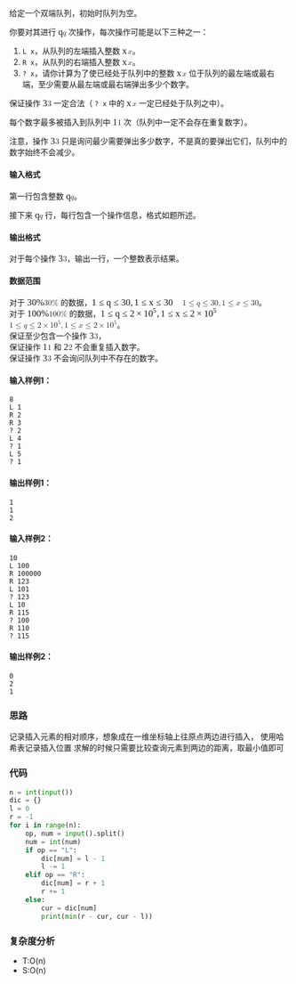 <div class="ui bottom attached tab active martor-preview" data-tab="preview-tab-content">
                        <p>给定一个双端队列，初始时队列为空。</p>
<p>你要对其进行 <span class="MathJax_Preview" style="color: inherit;"></span><span class="MathJax" id="MathJax-Element-1-Frame" tabindex="0" style="position: relative;" data-mathml="<math xmlns=&quot;http://www.w3.org/1998/Math/MathML&quot;><mi>q</mi></math>" role="presentation"><nobr aria-hidden="true"><span class="math" id="MathJax-Span-1" role="math" style="width: 0.576em; display: inline-block;"><span style="display: inline-block; position: relative; width: 0.471em; height: 0px; font-size: 120%;"><span style="position: absolute; clip: rect(1.565em, 1000.47em, 2.503em, -999.997em); top: -2.133em; left: 0.003em;"><span class="mrow" id="MathJax-Span-2"><span class="mi" id="MathJax-Span-3" style="font-family: MathJax_Math-italic;">q<span style="display: inline-block; overflow: hidden; height: 1px; width: 0.003em;"></span></span></span><span style="display: inline-block; width: 0px; height: 2.138em;"></span></span></span><span style="display: inline-block; overflow: hidden; vertical-align: -0.309em; border-left: 0px solid; width: 0px; height: 0.878em;"></span></span></nobr><span class="MJX_Assistive_MathML" role="presentation"><math xmlns="http://www.w3.org/1998/Math/MathML"><mi>q</mi></math></span></span><script type="math/tex" id="MathJax-Element-1">q</script> 次操作，每次操作可能是以下三种之一：</p>
<ol>
<li><code>L x</code>，从队列的左端插入整数 <span class="MathJax_Preview" style="color: inherit;"></span><span class="MathJax" id="MathJax-Element-2-Frame" tabindex="0" data-mathml="<math xmlns=&quot;http://www.w3.org/1998/Math/MathML&quot;><mi>x</mi></math>" role="presentation" style="position: relative;"><nobr aria-hidden="true"><span class="math" id="MathJax-Span-4" role="math" style="width: 0.717em; display: inline-block;"><span style="display: inline-block; position: relative; width: 0.598em; height: 0px; font-size: 120%;"><span style="position: absolute; clip: rect(1.61em, 1000.54em, 2.384em, -999.997em); top: -2.199em; left: 0.003em;"><span class="mrow" id="MathJax-Span-5"><span class="mi" id="MathJax-Span-6" style="font-family: MathJax_Math-italic;">x</span></span><span style="display: inline-block; width: 0px; height: 2.205em;"></span></span></span><span style="display: inline-block; overflow: hidden; vertical-align: -0.068em; border-left: 0px solid; width: 0px; height: 0.718em;"></span></span></nobr><span class="MJX_Assistive_MathML" role="presentation"><math xmlns="http://www.w3.org/1998/Math/MathML"><mi>x</mi></math></span></span><script type="math/tex" id="MathJax-Element-2">x</script>。</li>
<li><code>R x</code>，从队列的右端插入整数 <span class="MathJax_Preview" style="color: inherit;"></span><span class="MathJax" id="MathJax-Element-3-Frame" tabindex="0" data-mathml="<math xmlns=&quot;http://www.w3.org/1998/Math/MathML&quot;><mi>x</mi></math>" role="presentation" style="position: relative;"><nobr aria-hidden="true"><span class="math" id="MathJax-Span-7" role="math" style="width: 0.717em; display: inline-block;"><span style="display: inline-block; position: relative; width: 0.598em; height: 0px; font-size: 120%;"><span style="position: absolute; clip: rect(1.61em, 1000.54em, 2.384em, -999.997em); top: -2.199em; left: 0.003em;"><span class="mrow" id="MathJax-Span-8"><span class="mi" id="MathJax-Span-9" style="font-family: MathJax_Math-italic;">x</span></span><span style="display: inline-block; width: 0px; height: 2.205em;"></span></span></span><span style="display: inline-block; overflow: hidden; vertical-align: -0.068em; border-left: 0px solid; width: 0px; height: 0.718em;"></span></span></nobr><span class="MJX_Assistive_MathML" role="presentation"><math xmlns="http://www.w3.org/1998/Math/MathML"><mi>x</mi></math></span></span><script type="math/tex" id="MathJax-Element-3">x</script>。</li>
<li><code>? x</code>，请你计算为了使已经处于队列中的整数 <span class="MathJax_Preview" style="color: inherit;"></span><span class="MathJax" id="MathJax-Element-4-Frame" tabindex="0" data-mathml="<math xmlns=&quot;http://www.w3.org/1998/Math/MathML&quot;><mi>x</mi></math>" role="presentation" style="position: relative;"><nobr aria-hidden="true"><span class="math" id="MathJax-Span-10" role="math" style="width: 0.717em; display: inline-block;"><span style="display: inline-block; position: relative; width: 0.598em; height: 0px; font-size: 120%;"><span style="position: absolute; clip: rect(1.61em, 1000.54em, 2.384em, -999.997em); top: -2.199em; left: 0.003em;"><span class="mrow" id="MathJax-Span-11"><span class="mi" id="MathJax-Span-12" style="font-family: MathJax_Math-italic;">x</span></span><span style="display: inline-block; width: 0px; height: 2.205em;"></span></span></span><span style="display: inline-block; overflow: hidden; vertical-align: -0.068em; border-left: 0px solid; width: 0px; height: 0.718em;"></span></span></nobr><span class="MJX_Assistive_MathML" role="presentation"><math xmlns="http://www.w3.org/1998/Math/MathML"><mi>x</mi></math></span></span><script type="math/tex" id="MathJax-Element-4">x</script> 位于队列的最左端或最右端，至少需要从最左端或最右端弹出多少个数字。</li>
</ol>
<p>保证操作 <span class="MathJax_Preview" style="color: inherit;"></span><span class="MathJax" id="MathJax-Element-5-Frame" tabindex="0" style="position: relative;" data-mathml="<math xmlns=&quot;http://www.w3.org/1998/Math/MathML&quot;><mn>3</mn></math>" role="presentation"><nobr aria-hidden="true"><span class="math" id="MathJax-Span-13" role="math" style="width: 0.628em; display: inline-block;"><span style="display: inline-block; position: relative; width: 0.523em; height: 0px; font-size: 120%;"><span style="position: absolute; clip: rect(1.305em, 1000.47em, 2.294em, -999.997em); top: -2.133em; left: 0.003em;"><span class="mrow" id="MathJax-Span-14"><span class="mn" id="MathJax-Span-15" style="font-family: MathJax_Main;">3</span></span><span style="display: inline-block; width: 0px; height: 2.138em;"></span></span></span><span style="display: inline-block; overflow: hidden; vertical-align: -0.059em; border-left: 0px solid; width: 0px; height: 0.941em;"></span></span></nobr><span class="MJX_Assistive_MathML" role="presentation"><math xmlns="http://www.w3.org/1998/Math/MathML"><mn>3</mn></math></span></span><script type="math/tex" id="MathJax-Element-5">3</script> 一定合法（ <code>? x</code> 中的 <span class="MathJax_Preview" style="color: inherit;"></span><span class="MathJax" id="MathJax-Element-6-Frame" tabindex="0" style="position: relative;" data-mathml="<math xmlns=&quot;http://www.w3.org/1998/Math/MathML&quot;><mi>x</mi></math>" role="presentation"><nobr aria-hidden="true"><span class="math" id="MathJax-Span-16" role="math" style="width: 0.732em; display: inline-block;"><span style="display: inline-block; position: relative; width: 0.576em; height: 0px; font-size: 120%;"><span style="position: absolute; clip: rect(1.565em, 1000.52em, 2.294em, -999.997em); top: -2.133em; left: 0.003em;"><span class="mrow" id="MathJax-Span-17"><span class="mi" id="MathJax-Span-18" style="font-family: MathJax_Math-italic;">x</span></span><span style="display: inline-block; width: 0px; height: 2.138em;"></span></span></span><span style="display: inline-block; overflow: hidden; vertical-align: -0.059em; border-left: 0px solid; width: 0px; height: 0.691em;"></span></span></nobr><span class="MJX_Assistive_MathML" role="presentation"><math xmlns="http://www.w3.org/1998/Math/MathML"><mi>x</mi></math></span></span><script type="math/tex" id="MathJax-Element-6">x</script> 一定已经处于队列之中）。</p>
<p>每个数字最多被插入到队列中 <span class="MathJax_Preview" style="color: inherit;"></span><span class="MathJax" id="MathJax-Element-7-Frame" tabindex="0" data-mathml="<math xmlns=&quot;http://www.w3.org/1998/Math/MathML&quot;><mn>1</mn></math>" role="presentation" style="position: relative;"><nobr aria-hidden="true"><span class="math" id="MathJax-Span-19" role="math" style="width: 0.628em; display: inline-block;"><span style="display: inline-block; position: relative; width: 0.523em; height: 0px; font-size: 120%;"><span style="position: absolute; clip: rect(1.305em, 1000.47em, 2.294em, -999.997em); top: -2.133em; left: 0.003em;"><span class="mrow" id="MathJax-Span-20"><span class="mn" id="MathJax-Span-21" style="font-family: MathJax_Main;">1</span></span><span style="display: inline-block; width: 0px; height: 2.138em;"></span></span></span><span style="display: inline-block; overflow: hidden; vertical-align: -0.059em; border-left: 0px solid; width: 0px; height: 0.941em;"></span></span></nobr><span class="MJX_Assistive_MathML" role="presentation"><math xmlns="http://www.w3.org/1998/Math/MathML"><mn>1</mn></math></span></span><script type="math/tex" id="MathJax-Element-7">1</script> 次（队列中一定不会存在重复数字）。</p>
<p>注意，操作 <span class="MathJax_Preview" style="color: inherit;"></span><span class="MathJax" id="MathJax-Element-8-Frame" tabindex="0" data-mathml="<math xmlns=&quot;http://www.w3.org/1998/Math/MathML&quot;><mn>3</mn></math>" role="presentation" style="position: relative;"><nobr aria-hidden="true"><span class="math" id="MathJax-Span-22" role="math" style="width: 0.628em; display: inline-block;"><span style="display: inline-block; position: relative; width: 0.523em; height: 0px; font-size: 120%;"><span style="position: absolute; clip: rect(1.305em, 1000.47em, 2.294em, -999.997em); top: -2.133em; left: 0.003em;"><span class="mrow" id="MathJax-Span-23"><span class="mn" id="MathJax-Span-24" style="font-family: MathJax_Main;">3</span></span><span style="display: inline-block; width: 0px; height: 2.138em;"></span></span></span><span style="display: inline-block; overflow: hidden; vertical-align: -0.059em; border-left: 0px solid; width: 0px; height: 0.941em;"></span></span></nobr><span class="MJX_Assistive_MathML" role="presentation"><math xmlns="http://www.w3.org/1998/Math/MathML"><mn>3</mn></math></span></span><script type="math/tex" id="MathJax-Element-8">3</script> 只是询问最少需要弹出多少数字，不是真的要弹出它们，队列中的数字始终不会减少。</p>
<h4>输入格式</h4>
<p>第一行包含整数 <span class="MathJax_Preview" style="color: inherit;"></span><span class="MathJax" id="MathJax-Element-9-Frame" tabindex="0" data-mathml="<math xmlns=&quot;http://www.w3.org/1998/Math/MathML&quot;><mi>q</mi></math>" role="presentation" style="position: relative;"><nobr aria-hidden="true"><span class="math" id="MathJax-Span-25" role="math" style="width: 0.576em; display: inline-block;"><span style="display: inline-block; position: relative; width: 0.471em; height: 0px; font-size: 120%;"><span style="position: absolute; clip: rect(1.565em, 1000.47em, 2.503em, -999.997em); top: -2.133em; left: 0.003em;"><span class="mrow" id="MathJax-Span-26"><span class="mi" id="MathJax-Span-27" style="font-family: MathJax_Math-italic;">q<span style="display: inline-block; overflow: hidden; height: 1px; width: 0.003em;"></span></span></span><span style="display: inline-block; width: 0px; height: 2.138em;"></span></span></span><span style="display: inline-block; overflow: hidden; vertical-align: -0.309em; border-left: 0px solid; width: 0px; height: 0.878em;"></span></span></nobr><span class="MJX_Assistive_MathML" role="presentation"><math xmlns="http://www.w3.org/1998/Math/MathML"><mi>q</mi></math></span></span><script type="math/tex" id="MathJax-Element-9">q</script>。</p>
<p>接下来 <span class="MathJax_Preview" style="color: inherit;"></span><span class="MathJax" id="MathJax-Element-10-Frame" tabindex="0" data-mathml="<math xmlns=&quot;http://www.w3.org/1998/Math/MathML&quot;><mi>q</mi></math>" role="presentation" style="position: relative;"><nobr aria-hidden="true"><span class="math" id="MathJax-Span-28" role="math" style="width: 0.576em; display: inline-block;"><span style="display: inline-block; position: relative; width: 0.471em; height: 0px; font-size: 120%;"><span style="position: absolute; clip: rect(1.565em, 1000.47em, 2.503em, -999.997em); top: -2.133em; left: 0.003em;"><span class="mrow" id="MathJax-Span-29"><span class="mi" id="MathJax-Span-30" style="font-family: MathJax_Math-italic;">q<span style="display: inline-block; overflow: hidden; height: 1px; width: 0.003em;"></span></span></span><span style="display: inline-block; width: 0px; height: 2.138em;"></span></span></span><span style="display: inline-block; overflow: hidden; vertical-align: -0.309em; border-left: 0px solid; width: 0px; height: 0.878em;"></span></span></nobr><span class="MJX_Assistive_MathML" role="presentation"><math xmlns="http://www.w3.org/1998/Math/MathML"><mi>q</mi></math></span></span><script type="math/tex" id="MathJax-Element-10">q</script> 行，每行包含一个操作信息，格式如题所述。</p>
<h4>输出格式</h4>
<p>对于每个操作 <span class="MathJax_Preview" style="color: inherit;"></span><span class="MathJax" id="MathJax-Element-11-Frame" tabindex="0" data-mathml="<math xmlns=&quot;http://www.w3.org/1998/Math/MathML&quot;><mn>3</mn></math>" role="presentation" style="position: relative;"><nobr aria-hidden="true"><span class="math" id="MathJax-Span-31" role="math" style="width: 0.628em; display: inline-block;"><span style="display: inline-block; position: relative; width: 0.523em; height: 0px; font-size: 120%;"><span style="position: absolute; clip: rect(1.305em, 1000.47em, 2.294em, -999.997em); top: -2.133em; left: 0.003em;"><span class="mrow" id="MathJax-Span-32"><span class="mn" id="MathJax-Span-33" style="font-family: MathJax_Main;">3</span></span><span style="display: inline-block; width: 0px; height: 2.138em;"></span></span></span><span style="display: inline-block; overflow: hidden; vertical-align: -0.059em; border-left: 0px solid; width: 0px; height: 0.941em;"></span></span></nobr><span class="MJX_Assistive_MathML" role="presentation"><math xmlns="http://www.w3.org/1998/Math/MathML"><mn>3</mn></math></span></span><script type="math/tex" id="MathJax-Element-11">3</script>，输出一行，一个整数表示结果。</p>
<h4>数据范围</h4>
<p>对于 <span class="MathJax_Preview" style="color: inherit;"></span><span class="MathJax" id="MathJax-Element-12-Frame" tabindex="0" data-mathml="<math xmlns=&quot;http://www.w3.org/1998/Math/MathML&quot;><mn>30</mn><mi mathvariant=&quot;normal&quot;>&amp;#x0025;</mi></math>" role="presentation" style="position: relative;"><nobr aria-hidden="true"><span class="math" id="MathJax-Span-34" role="math" style="width: 2.19em; display: inline-block;"><span style="display: inline-block; position: relative; width: 1.826em; height: 0px; font-size: 120%;"><span style="position: absolute; clip: rect(1.253em, 1001.77em, 2.346em, -999.997em); top: -2.133em; left: 0.003em;"><span class="mrow" id="MathJax-Span-35"><span class="mn" id="MathJax-Span-36" style="font-family: MathJax_Main;">30</span><span class="mi" id="MathJax-Span-37" style="font-family: MathJax_Main;">%</span></span><span style="display: inline-block; width: 0px; height: 2.138em;"></span></span></span><span style="display: inline-block; overflow: hidden; vertical-align: -0.122em; border-left: 0px solid; width: 0px; height: 1.066em;"></span></span></nobr><span class="MJX_Assistive_MathML" role="presentation"><math xmlns="http://www.w3.org/1998/Math/MathML"><mn>30</mn><mi mathvariant="normal">%</mi></math></span></span><script type="math/tex" id="MathJax-Element-12">30\%</script> 的数据，<span class="MathJax_Preview" style="color: inherit;"></span><span class="MathJax" id="MathJax-Element-13-Frame" tabindex="0" style="position: relative;" data-mathml="<math xmlns=&quot;http://www.w3.org/1998/Math/MathML&quot;><mn>1</mn><mo>&amp;#x2264;</mo><mi>q</mi><mo>&amp;#x2264;</mo><mn>30</mn><mo>,</mo><mn>1</mn><mo>&amp;#x2264;</mo><mi>x</mi><mo>&amp;#x2264;</mo><mn>30</mn></math>" role="presentation"><nobr aria-hidden="true"><span class="math" id="MathJax-Span-38" role="math" style="width: 11.669em; display: inline-block;"><span style="display: inline-block; position: relative; width: 9.69em; height: 0px; font-size: 120%;"><span style="position: absolute; clip: rect(1.305em, 1009.64em, 2.503em, -999.997em); top: -2.133em; left: 0.003em;"><span class="mrow" id="MathJax-Span-39"><span class="mn" id="MathJax-Span-40" style="font-family: MathJax_Main;">1</span><span class="mo" id="MathJax-Span-41" style="font-family: MathJax_Main; padding-left: 0.263em;">≤</span><span class="mi" id="MathJax-Span-42" style="font-family: MathJax_Math-italic; padding-left: 0.263em;">q<span style="display: inline-block; overflow: hidden; height: 1px; width: 0.003em;"></span></span><span class="mo" id="MathJax-Span-43" style="font-family: MathJax_Main; padding-left: 0.263em;">≤</span><span class="mn" id="MathJax-Span-44" style="font-family: MathJax_Main; padding-left: 0.263em;">30</span><span class="mo" id="MathJax-Span-45" style="font-family: MathJax_Main;">,</span><span class="mn" id="MathJax-Span-46" style="font-family: MathJax_Main; padding-left: 0.159em;">1</span><span class="mo" id="MathJax-Span-47" style="font-family: MathJax_Main; padding-left: 0.263em;">≤</span><span class="mi" id="MathJax-Span-48" style="font-family: MathJax_Math-italic; padding-left: 0.263em;">x</span><span class="mo" id="MathJax-Span-49" style="font-family: MathJax_Main; padding-left: 0.263em;">≤</span><span class="mn" id="MathJax-Span-50" style="font-family: MathJax_Main; padding-left: 0.263em;">30</span></span><span style="display: inline-block; width: 0px; height: 2.138em;"></span></span></span><span style="display: inline-block; overflow: hidden; vertical-align: -0.309em; border-left: 0px solid; width: 0px; height: 1.191em;"></span></span></nobr><span class="MJX_Assistive_MathML" role="presentation"><math xmlns="http://www.w3.org/1998/Math/MathML"><mn>1</mn><mo>≤</mo><mi>q</mi><mo>≤</mo><mn>30</mn><mo>,</mo><mn>1</mn><mo>≤</mo><mi>x</mi><mo>≤</mo><mn>30</mn></math></span></span><script type="math/tex" id="MathJax-Element-13">1 \le q \le 30,1 \le x \le 30</script>。<br>
对于 <span class="MathJax_Preview" style="color: inherit;"></span><span class="MathJax" id="MathJax-Element-14-Frame" tabindex="0" style="position: relative;" data-mathml="<math xmlns=&quot;http://www.w3.org/1998/Math/MathML&quot;><mn>100</mn><mi mathvariant=&quot;normal&quot;>&amp;#x0025;</mi></math>" role="presentation"><nobr aria-hidden="true"><span class="math" id="MathJax-Span-51" role="math" style="width: 2.815em; display: inline-block;"><span style="display: inline-block; position: relative; width: 2.346em; height: 0px; font-size: 120%;"><span style="position: absolute; clip: rect(1.253em, 1002.29em, 2.346em, -999.997em); top: -2.133em; left: 0.003em;"><span class="mrow" id="MathJax-Span-52"><span class="mn" id="MathJax-Span-53" style="font-family: MathJax_Main;">100</span><span class="mi" id="MathJax-Span-54" style="font-family: MathJax_Main;">%</span></span><span style="display: inline-block; width: 0px; height: 2.138em;"></span></span></span><span style="display: inline-block; overflow: hidden; vertical-align: -0.122em; border-left: 0px solid; width: 0px; height: 1.066em;"></span></span></nobr><span class="MJX_Assistive_MathML" role="presentation"><math xmlns="http://www.w3.org/1998/Math/MathML"><mn>100</mn><mi mathvariant="normal">%</mi></math></span></span><script type="math/tex" id="MathJax-Element-14">100\%</script> 的数据，<span class="MathJax_Preview" style="color: inherit;"></span><span class="MathJax" id="MathJax-Element-15-Frame" tabindex="0" style="position: relative;" data-mathml="<math xmlns=&quot;http://www.w3.org/1998/Math/MathML&quot;><mn>1</mn><mo>&amp;#x2264;</mo><mi>q</mi><mo>&amp;#x2264;</mo><mn>2</mn><mo>&amp;#x00D7;</mo><msup><mn>10</mn><mn>5</mn></msup><mo>,</mo><mn>1</mn><mo>&amp;#x2264;</mo><mi>x</mi><mo>&amp;#x2264;</mo><mn>2</mn><mo>&amp;#x00D7;</mo><msup><mn>10</mn><mn>5</mn></msup></math>" role="presentation"><nobr aria-hidden="true"><span class="math" id="MathJax-Span-55" role="math" style="width: 16.721em; display: inline-block;"><span style="display: inline-block; position: relative; width: 13.909em; height: 0px; font-size: 120%;"><span style="position: absolute; clip: rect(1.096em, 1013.91em, 2.503em, -999.997em); top: -2.133em; left: 0.003em;"><span class="mrow" id="MathJax-Span-56"><span class="mn" id="MathJax-Span-57" style="font-family: MathJax_Main;">1</span><span class="mo" id="MathJax-Span-58" style="font-family: MathJax_Main; padding-left: 0.263em;">≤</span><span class="mi" id="MathJax-Span-59" style="font-family: MathJax_Math-italic; padding-left: 0.263em;">q<span style="display: inline-block; overflow: hidden; height: 1px; width: 0.003em;"></span></span><span class="mo" id="MathJax-Span-60" style="font-family: MathJax_Main; padding-left: 0.263em;">≤</span><span class="mn" id="MathJax-Span-61" style="font-family: MathJax_Main; padding-left: 0.263em;">2</span><span class="mo" id="MathJax-Span-62" style="font-family: MathJax_Main; padding-left: 0.211em;">×</span><span class="msubsup" id="MathJax-Span-63" style="padding-left: 0.211em;"><span style="display: inline-block; position: relative; width: 1.409em; height: 0px;"><span style="position: absolute; clip: rect(3.18em, 1000.94em, 4.169em, -999.997em); top: -4.008em; left: 0.003em;"><span class="mn" id="MathJax-Span-64" style="font-family: MathJax_Main;">10</span><span style="display: inline-block; width: 0px; height: 4.013em;"></span></span><span style="position: absolute; top: -4.424em; left: 0.992em;"><span class="mn" id="MathJax-Span-65" style="font-size: 70.7%; font-family: MathJax_Main;">5</span><span style="display: inline-block; width: 0px; height: 4.013em;"></span></span></span></span><span class="mo" id="MathJax-Span-66" style="font-family: MathJax_Main;">,</span><span class="mn" id="MathJax-Span-67" style="font-family: MathJax_Main; padding-left: 0.159em;">1</span><span class="mo" id="MathJax-Span-68" style="font-family: MathJax_Main; padding-left: 0.263em;">≤</span><span class="mi" id="MathJax-Span-69" style="font-family: MathJax_Math-italic; padding-left: 0.263em;">x</span><span class="mo" id="MathJax-Span-70" style="font-family: MathJax_Main; padding-left: 0.263em;">≤</span><span class="mn" id="MathJax-Span-71" style="font-family: MathJax_Main; padding-left: 0.263em;">2</span><span class="mo" id="MathJax-Span-72" style="font-family: MathJax_Main; padding-left: 0.211em;">×</span><span class="msubsup" id="MathJax-Span-73" style="padding-left: 0.211em;"><span style="display: inline-block; position: relative; width: 1.409em; height: 0px;"><span style="position: absolute; clip: rect(3.18em, 1000.94em, 4.169em, -999.997em); top: -4.008em; left: 0.003em;"><span class="mn" id="MathJax-Span-74" style="font-family: MathJax_Main;">10</span><span style="display: inline-block; width: 0px; height: 4.013em;"></span></span><span style="position: absolute; top: -4.424em; left: 0.992em;"><span class="mn" id="MathJax-Span-75" style="font-size: 70.7%; font-family: MathJax_Main;">5</span><span style="display: inline-block; width: 0px; height: 4.013em;"></span></span></span></span></span><span style="display: inline-block; width: 0px; height: 2.138em;"></span></span></span><span style="display: inline-block; overflow: hidden; vertical-align: -0.309em; border-left: 0px solid; width: 0px; height: 1.378em;"></span></span></nobr><span class="MJX_Assistive_MathML" role="presentation"><math xmlns="http://www.w3.org/1998/Math/MathML"><mn>1</mn><mo>≤</mo><mi>q</mi><mo>≤</mo><mn>2</mn><mo>×</mo><msup><mn>10</mn><mn>5</mn></msup><mo>,</mo><mn>1</mn><mo>≤</mo><mi>x</mi><mo>≤</mo><mn>2</mn><mo>×</mo><msup><mn>10</mn><mn>5</mn></msup></math></span></span><script type="math/tex" id="MathJax-Element-15">1 \le q \le 2 \times 10^5,1 \le x \le 2 \times 10^5</script>。<br>
保证至少包含一个操作 <span class="MathJax_Preview" style="color: inherit;"></span><span class="MathJax" id="MathJax-Element-16-Frame" tabindex="0" style="position: relative;" data-mathml="<math xmlns=&quot;http://www.w3.org/1998/Math/MathML&quot;><mn>3</mn></math>" role="presentation"><nobr aria-hidden="true"><span class="math" id="MathJax-Span-76" role="math" style="width: 0.628em; display: inline-block;"><span style="display: inline-block; position: relative; width: 0.523em; height: 0px; font-size: 120%;"><span style="position: absolute; clip: rect(1.305em, 1000.47em, 2.294em, -999.997em); top: -2.133em; left: 0.003em;"><span class="mrow" id="MathJax-Span-77"><span class="mn" id="MathJax-Span-78" style="font-family: MathJax_Main;">3</span></span><span style="display: inline-block; width: 0px; height: 2.138em;"></span></span></span><span style="display: inline-block; overflow: hidden; vertical-align: -0.059em; border-left: 0px solid; width: 0px; height: 0.941em;"></span></span></nobr><span class="MJX_Assistive_MathML" role="presentation"><math xmlns="http://www.w3.org/1998/Math/MathML"><mn>3</mn></math></span></span><script type="math/tex" id="MathJax-Element-16">3</script>，<br>
保证操作 <span class="MathJax_Preview" style="color: inherit;"></span><span class="MathJax" id="MathJax-Element-17-Frame" tabindex="0" style="position: relative;" data-mathml="<math xmlns=&quot;http://www.w3.org/1998/Math/MathML&quot;><mn>1</mn></math>" role="presentation"><nobr aria-hidden="true"><span class="math" id="MathJax-Span-79" role="math" style="width: 0.628em; display: inline-block;"><span style="display: inline-block; position: relative; width: 0.523em; height: 0px; font-size: 120%;"><span style="position: absolute; clip: rect(1.305em, 1000.47em, 2.294em, -999.997em); top: -2.133em; left: 0.003em;"><span class="mrow" id="MathJax-Span-80"><span class="mn" id="MathJax-Span-81" style="font-family: MathJax_Main;">1</span></span><span style="display: inline-block; width: 0px; height: 2.138em;"></span></span></span><span style="display: inline-block; overflow: hidden; vertical-align: -0.059em; border-left: 0px solid; width: 0px; height: 0.941em;"></span></span></nobr><span class="MJX_Assistive_MathML" role="presentation"><math xmlns="http://www.w3.org/1998/Math/MathML"><mn>1</mn></math></span></span><script type="math/tex" id="MathJax-Element-17">1</script> 和 <span class="MathJax_Preview" style="color: inherit;"></span><span class="MathJax" id="MathJax-Element-18-Frame" tabindex="0" style="position: relative;" data-mathml="<math xmlns=&quot;http://www.w3.org/1998/Math/MathML&quot;><mn>2</mn></math>" role="presentation"><nobr aria-hidden="true"><span class="math" id="MathJax-Span-82" role="math" style="width: 0.628em; display: inline-block;"><span style="display: inline-block; position: relative; width: 0.523em; height: 0px; font-size: 120%;"><span style="position: absolute; clip: rect(1.305em, 1000.47em, 2.294em, -999.997em); top: -2.133em; left: 0.003em;"><span class="mrow" id="MathJax-Span-83"><span class="mn" id="MathJax-Span-84" style="font-family: MathJax_Main;">2</span></span><span style="display: inline-block; width: 0px; height: 2.138em;"></span></span></span><span style="display: inline-block; overflow: hidden; vertical-align: -0.059em; border-left: 0px solid; width: 0px; height: 0.941em;"></span></span></nobr><span class="MJX_Assistive_MathML" role="presentation"><math xmlns="http://www.w3.org/1998/Math/MathML"><mn>2</mn></math></span></span><script type="math/tex" id="MathJax-Element-18">2</script> 不会重复插入数字。<br>
保证操作 <span class="MathJax_Preview" style="color: inherit;"></span><span class="MathJax" id="MathJax-Element-19-Frame" tabindex="0" style="position: relative;" data-mathml="<math xmlns=&quot;http://www.w3.org/1998/Math/MathML&quot;><mn>3</mn></math>" role="presentation"><nobr aria-hidden="true"><span class="math" id="MathJax-Span-85" role="math" style="width: 0.628em; display: inline-block;"><span style="display: inline-block; position: relative; width: 0.523em; height: 0px; font-size: 120%;"><span style="position: absolute; clip: rect(1.305em, 1000.47em, 2.294em, -999.997em); top: -2.133em; left: 0.003em;"><span class="mrow" id="MathJax-Span-86"><span class="mn" id="MathJax-Span-87" style="font-family: MathJax_Main;">3</span></span><span style="display: inline-block; width: 0px; height: 2.138em;"></span></span></span><span style="display: inline-block; overflow: hidden; vertical-align: -0.059em; border-left: 0px solid; width: 0px; height: 0.941em;"></span></span></nobr><span class="MJX_Assistive_MathML" role="presentation"><math xmlns="http://www.w3.org/1998/Math/MathML"><mn>3</mn></math></span></span><script type="math/tex" id="MathJax-Element-19">3</script> 不会询问队列中不存在的数字。</p>
<h4>输入样例1：</h4>
<pre class="hljs"><code>8
L 1
R 2
R 3
? 2
L 4
? 1
L 5
? 1
</code></pre>

<h4>输出样例1：</h4>
<pre class="hljs"><code>1
1
2
</code></pre>

<h4>输入样例2：</h4>
<pre class="hljs"><code>10
L 100
R 100000
R 123
L 101
? 123
L 10
R 115
? 100
R 110
? 115
</code></pre>

<h4>输出样例2：</h4>
<pre class="hljs"><code>0
2
1
</code></pre>
                    </div>
                    
                    
### 思路
记录插入元素的相对顺序，想象成在一维坐标轴上往原点两边进行插入，
使用哈希表记录插入位置
求解的时候只需要比较查询元素到两边的距离，取最小值即可

### 代码
```python
n = int(input())
dic = {}
l = 0
r = -1
for i in range(n):
    op, num = input().split()
    num = int(num)
    if op == "L":
        dic[num] = l - 1
        l -= 1
    elif op == "R":
        dic[num] = r + 1
        r += 1
    else:
        cur = dic[num]
        print(min(r - cur, cur - l))
```
### 复杂度分析
- T:O(n)
- S:O(n)
